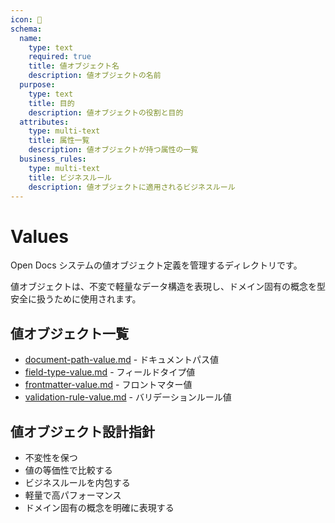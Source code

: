 ```yaml
---
icon: 💎
schema:
  name:
    type: text
    required: true
    title: 値オブジェクト名
    description: 値オブジェクトの名前
  purpose:
    type: text
    title: 目的
    description: 値オブジェクトの役割と目的
  attributes:
    type: multi-text
    title: 属性一覧
    description: 値オブジェクトが持つ属性の一覧
  business_rules:
    type: multi-text
    title: ビジネスルール
    description: 値オブジェクトに適用されるビジネスルール
---
```


# Values

Open Docs システムの値オブジェクト定義を管理するディレクトリです。

値オブジェクトは、不変で軽量なデータ構造を表現し、ドメイン固有の概念を型安全に扱うために使用されます。

## 値オブジェクト一覧

- [document-path-value.md](./document-path-value.md) - ドキュメントパス値
- [field-type-value.md](./field-type-value.md) - フィールドタイプ値
- [frontmatter-value.md](./frontmatter-value.md) - フロントマター値
- [validation-rule-value.md](./validation-rule-value.md) - バリデーションルール値

## 値オブジェクト設計指針

- 不変性を保つ
- 値の等価性で比較する
- ビジネスルールを内包する
- 軽量で高パフォーマンス
- ドメイン固有の概念を明確に表現する